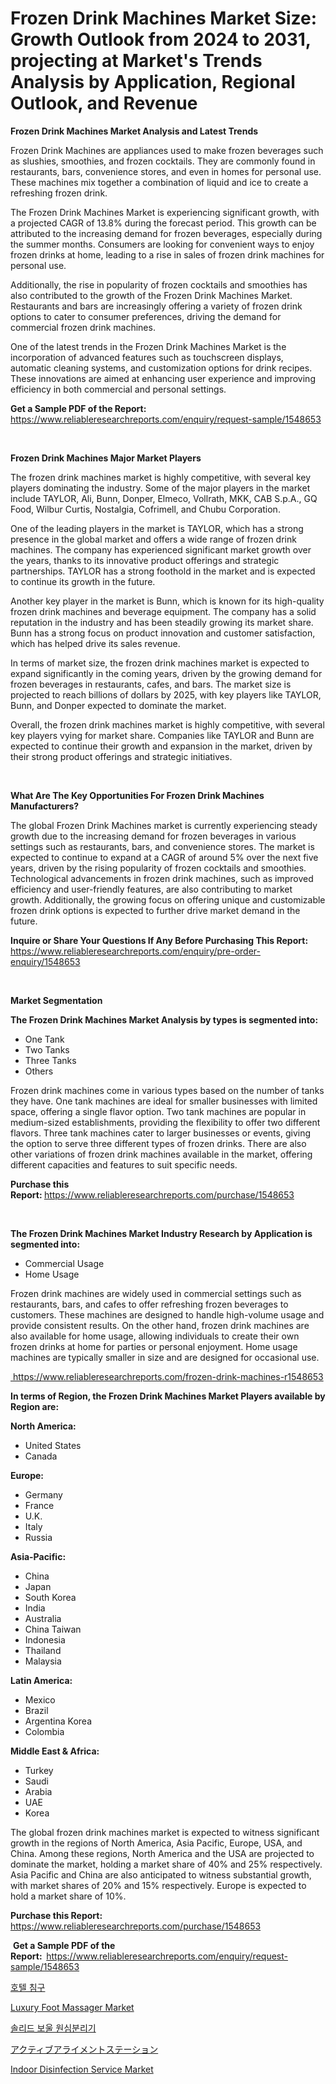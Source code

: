 <p><h1>Frozen Drink Machines Market Size: Growth Outlook from 2024 to 2031, projecting at Market's Trends Analysis by Application, Regional Outlook, and Revenue</h1></p><p><strong>Frozen Drink Machines Market Analysis and Latest Trends</strong></p>
<p><p>Frozen Drink Machines are appliances used to make frozen beverages such as slushies, smoothies, and frozen cocktails. They are commonly found in restaurants, bars, convenience stores, and even in homes for personal use. These machines mix together a combination of liquid and ice to create a refreshing frozen drink.</p><p>The Frozen Drink Machines Market is experiencing significant growth, with a projected CAGR of 13.8% during the forecast period. This growth can be attributed to the increasing demand for frozen beverages, especially during the summer months. Consumers are looking for convenient ways to enjoy frozen drinks at home, leading to a rise in sales of frozen drink machines for personal use.</p><p>Additionally, the rise in popularity of frozen cocktails and smoothies has also contributed to the growth of the Frozen Drink Machines Market. Restaurants and bars are increasingly offering a variety of frozen drink options to cater to consumer preferences, driving the demand for commercial frozen drink machines.</p><p>One of the latest trends in the Frozen Drink Machines Market is the incorporation of advanced features such as touchscreen displays, automatic cleaning systems, and customization options for drink recipes. These innovations are aimed at enhancing user experience and improving efficiency in both commercial and personal settings.</p></p>
<p><strong>Get a Sample PDF of the Report:&nbsp;</strong> <a href="https://www.reliableresearchreports.com/enquiry/request-sample/1548653">https://www.reliableresearchreports.com/enquiry/request-sample/1548653</a></p>
<p>&nbsp;</p>
<p><strong>Frozen Drink Machines Major Market Players</strong></p>
<p><p>The frozen drink machines market is highly competitive, with several key players dominating the industry. Some of the major players in the market include TAYLOR, Ali, Bunn, Donper, Elmeco, Vollrath, MKK, CAB S.p.A., GQ Food, Wilbur Curtis, Nostalgia, Cofrimell, and Chubu Corporation.</p><p>One of the leading players in the market is TAYLOR, which has a strong presence in the global market and offers a wide range of frozen drink machines. The company has experienced significant market growth over the years, thanks to its innovative product offerings and strategic partnerships. TAYLOR has a strong foothold in the market and is expected to continue its growth in the future.</p><p>Another key player in the market is Bunn, which is known for its high-quality frozen drink machines and beverage equipment. The company has a solid reputation in the industry and has been steadily growing its market share. Bunn has a strong focus on product innovation and customer satisfaction, which has helped drive its sales revenue.</p><p>In terms of market size, the frozen drink machines market is expected to expand significantly in the coming years, driven by the growing demand for frozen beverages in restaurants, cafes, and bars. The market size is projected to reach billions of dollars by 2025, with key players like TAYLOR, Bunn, and Donper expected to dominate the market.</p><p>Overall, the frozen drink machines market is highly competitive, with several key players vying for market share. Companies like TAYLOR and Bunn are expected to continue their growth and expansion in the market, driven by their strong product offerings and strategic initiatives.</p></p>
<p>&nbsp;</p>
<p><strong>What Are The Key Opportunities For Frozen Drink Machines Manufacturers?</strong></p>
<p><p>The global Frozen Drink Machines market is currently experiencing steady growth due to the increasing demand for frozen beverages in various settings such as restaurants, bars, and convenience stores. The market is expected to continue to expand at a CAGR of around 5% over the next five years, driven by the rising popularity of frozen cocktails and smoothies. Technological advancements in frozen drink machines, such as improved efficiency and user-friendly features, are also contributing to market growth. Additionally, the growing focus on offering unique and customizable frozen drink options is expected to further drive market demand in the future.</p></p>
<p><strong>Inquire or Share Your Questions If Any Before Purchasing This Report:</strong> <a href="https://www.reliableresearchreports.com/enquiry/pre-order-enquiry/1548653">https://www.reliableresearchreports.com/enquiry/pre-order-enquiry/1548653</a></p>
<p>&nbsp;</p>
<p><strong>Market Segmentation</strong></p>
<p><strong>The Frozen Drink Machines Market Analysis by types is segmented into:</strong></p>
<p><ul><li>One Tank</li><li>Two Tanks</li><li>Three Tanks</li><li>Others</li></ul></p>
<p><p>Frozen drink machines come in various types based on the number of tanks they have. One tank machines are ideal for smaller businesses with limited space, offering a single flavor option. Two tank machines are popular in medium-sized establishments, providing the flexibility to offer two different flavors. Three tank machines cater to larger businesses or events, giving the option to serve three different types of frozen drinks. There are also other variations of frozen drink machines available in the market, offering different capacities and features to suit specific needs.</p></p>
<p><strong>Purchase this Report:&nbsp;</strong><a href="https://www.reliableresearchreports.com/purchase/1548653">https://www.reliableresearchreports.com/purchase/1548653</a></p>
<p>&nbsp;</p>
<p><strong>The Frozen Drink Machines Market Industry Research by Application is segmented into:</strong></p>
<p><ul><li>Commercial Usage</li><li>Home Usage</li></ul></p>
<p><p>Frozen drink machines are widely used in commercial settings such as restaurants, bars, and cafes to offer refreshing frozen beverages to customers. These machines are designed to handle high-volume usage and provide consistent results. On the other hand, frozen drink machines are also available for home usage, allowing individuals to create their own frozen drinks at home for parties or personal enjoyment. Home usage machines are typically smaller in size and are designed for occasional use.</p></p>
<p><a href="https://www.reliableresearchreports.com/frozen-drink-machines-r1548653">&nbsp;https://www.reliableresearchreports.com/frozen-drink-machines-r1548653</a></p>
<p><strong>In terms of Region, the Frozen Drink Machines Market Players available by Region are:</strong></p>
<p>
    <p> <strong> North America: </strong>
        <ul>
            <li>United States</li>
            <li>Canada</li>
        </ul>
        </p> 
    <p> <strong> Europe: </strong>
        <ul>
            <li>Germany</li>
            <li>France</li>
            <li>U.K.</li>
            <li>Italy</li>
            <li>Russia</li>
        </ul>
        </p> 
    <p> <strong> Asia-Pacific: </strong>
        <ul>
            <li>China</li>
            <li>Japan</li>
            <li>South Korea</li>
            <li>India</li>
            <li>Australia</li>
            <li>China Taiwan</li>
            <li>Indonesia</li>
            <li>Thailand</li>
            <li>Malaysia</li>
        </ul>
        </p> 
    <p> <strong> Latin America: </strong>
        <ul>
            <li>Mexico</li>
            <li>Brazil</li>
            <li>Argentina Korea</li>
            <li>Colombia</li>
        </ul>
        </p> 
    <p> <strong> Middle East & Africa: </strong>
        <ul>
            <li>Turkey</li>
            <li>Saudi</li>
            <li>Arabia</li>
            <li>UAE</li>
            <li>Korea</li>
        </ul>
    </p>
    </p>
<p><p>The global frozen drink machines market is expected to witness significant growth in the regions of North America, Asia Pacific, Europe, USA, and China. Among these regions, North America and the USA are projected to dominate the market, holding a market share of 40% and 25% respectively. Asia Pacific and China are also anticipated to witness substantial growth, with market shares of 20% and 15% respectively. Europe is expected to hold a market share of 10%.</p></p>
<p><strong>Purchase this Report: </strong><a href="https://www.reliableresearchreports.com/purchase/1548653">https://www.reliableresearchreports.com/purchase/1548653</a></p>
<p>&nbsp;<strong>Get a Sample PDF of the Report:&nbsp;&nbsp;</strong><a href="https://www.reliableresearchreports.com/enquiry/request-sample/1548653">https://www.reliableresearchreports.com/enquiry/request-sample/1548653</a></p>
<p><strong></strong></p>
<p><p><a href="https://github.com/durgin521/Market-Research-Report-List-2/blob/main/7519542169329.md">호텔 침구</a></p><p><a href="https://www.linkedin.com/pulse/deep-dive-luxury-foot-massager-market-itstrends-segmentation-28ohe">Luxury Foot Massager Market</a></p><p><a href="https://github.com/novabrown3/Market-Research-Report-List-2/blob/main/9666633169328.md">솔리드 보울 원심분리기</a></p><p><a href="https://github.com/ReyesKohler20231/Market-Research-Report-List-2/blob/main/1512762157832.md">アクティブアライメントステーション</a></p><p><a href="https://www.linkedin.com/pulse/indoor-disinfection-service-market-trends-forecast-competitive-yx0ge">Indoor Disinfection Service Market</a></p></p>